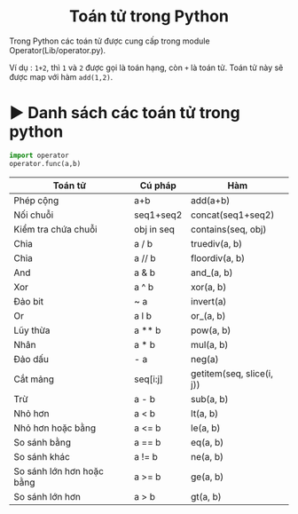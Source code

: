 <h1 align="center"> Toán tử trong Python </h1>



Trong Python các toán tử được cung cấp trong module Operator(Lib/operator.py).

Ví dụ : `1+2`, thì `1` và `2` được gọi là toán hạng, còn `+` là toán tử. Toán tử này sẽ được map với hàm `add(1,2)`.


# ▶ Danh sách các toán tử trong python

```py
import operator
operator.func(a,b)
```

| Toán tử | Cú pháp | Hàm |
|---------|---------|-----|
| Phép cộng | a+b | add(a+b) |
| Nối chuỗi | seq1+seq2 | concat(seq1+seq2) |
| Kiểm tra chứa chuỗi |	obj in seq | contains(seq, obj) |
| Chia | a / b | truediv(a, b) |
| Chia | a // b	| floordiv(a, b) |
| And | a & b | and_(a, b) |
| Xor |	a ^ b |	xor(a, b) |
| Đảo bit |	~ a	| invert(a) |
| Or | a l b | or_(a, b) |
| Lũy thừa | a ** b | pow(a, b) |
| Nhân | a * b | mul(a, b) |
| Đảo dấu |	- a | neg(a) |
| Cắt mảng | seq[i:j] |	getitem(seq, slice(i, j)) |
| Trừ |	a - b |	sub(a, b) |
| Nhỏ hơn |	a < b |	lt(a, b) |
| Nhỏ hơn hoặc bằng | a <= b | le(a, b) |
| So sánh bằng | a == b | eq(a, b) |
| So sánh khác | a != b | ne(a, b) |
| So sánh lớn hơn hoặc bằng | a >= b | ge(a, b) |
| So sánh lớn hơn |	a > b |	gt(a, b) | 



